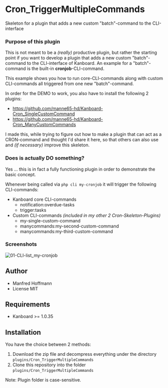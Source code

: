 Cron_TriggerMultipleCommands
============================

Skeleton for a plugin that adds a new custom "batch"-command to the CLI-interface

### Purpose of this plugin
This is not meant to be a _(really)_ productive plugin, but rather the starting point if you want to develop a plugin that adds a new custom "batch"-command to the CLI-interface of Kanboard. An example for a "batch"-command is the built-in **cronjob**-CLI-command.

This example shows you how to run core-CLI-commands along with custom CLI-commands all triggered from one new "batch"-command.

In order for the DEMO to work, you also have to install the following 2 plugins:
 - https://github.com/manne65-hd/Kanboard-Cron_SingleCustomCommand
 - https://github.com/manne65-hd/Kanboard-Cron_ManyCustomCommands


I made this, while trying to figure out how to make a plugin that can act as a CRON-command and thought I'd share it here, so that others can also use and _(if necessary)_ improve this skeleton.


### Does is actually DO something?
Yes ... this is in fact a fully functioning plugin in order to demonstrate the basic concept.

Whenever being called via ```php cli my-cronjob```  it will trigger the following CLI-commands:
 - Kanboard core CLI-commands
   - notification:overdue-tasks
   - trigger:tasks
 - Custom CLI-commands _(included in my other 2 Cron-Skeleton-Plugins)_
   - my-single-custom-command
   - manycommands:my-second-custom-command
   - manycommands:my-third-custom-command

### Screenshots
![01-CLI-list_my-cronjob](https://user-images.githubusercontent.com/48651533/119499445-04846a00-bd67-11eb-812b-d254a7592e7a.png)

Author
------

- Manfred Hoffmann
- License MIT

Requirements
------------

- Kanboard >= 1.0.35

Installation
------------

You have the choice between 2 methods:

1. Download the zip file and decompress everything under the directory `plugins/Cron_TriggerMultipleCommands`
2. Clone this repository into the folder `plugins/Cron_TriggerMultipleCommands`

Note: Plugin folder is case-sensitive.
